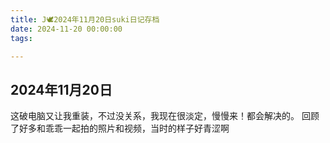 ```yaml
---
title: J🕊️2024年11月20日suki日记存档
date: 2024-11-20 00:00:00
tags:

---
```


## 2024年11月20日

这破电脑又让我重装，不过没关系，我现在很淡定，慢慢来！都会解决的。
回顾了好多和乖乖一起拍的照片和视频，当时的样子好青涩啊
